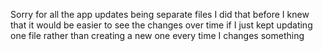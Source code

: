 Sorry for all the app updates being separate files
I did that before I knew that it would be easier to see the changes over time if I just kept updating one file rather than creating a new one every time I changes something

